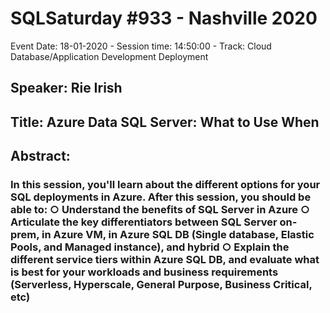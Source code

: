 # SQLSaturday #933 - Nashville 2020
Event Date: 18-01-2020 - Session time: 14:50:00 - Track: Cloud Database/Application Development  Deployment
## Speaker: Rie Irish
## Title: Azure Data  SQL Server: What to Use When
## Abstract:
### In this session, you'll learn about the different options for your SQL deployments in Azure. After this session, you should be able to: ○ Understand the benefits of SQL Server in Azure ○ Articulate the key differentiators between SQL Server on-prem, in Azure VM, in Azure SQL DB (Single database, Elastic Pools, and Managed instance), and hybrid ○ Explain the different service tiers within Azure SQL DB, and evaluate what is best for your workloads and business requirements (Serverless, Hyperscale, General Purpose, Business Critical, etc)
